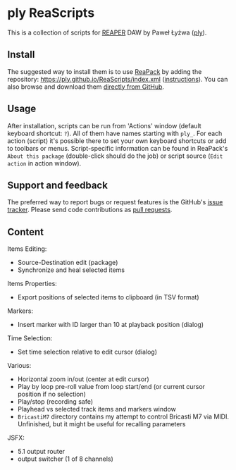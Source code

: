 # ply ReaScripts

This is a collection of scripts for [REAPER](http://reaper.fm/) DAW by Paweł Łyżwa ([ply](https://github.com/ply/)).

## Install

The suggested way to install them is to use [ReaPack](https://reapack.com/)
by adding the repository: <https://ply.github.io/ReaScripts/index.xml> ([instructions](https://reapack.com/user-guide)).
You can also browse and download them [directly from GitHub](https://github.com/ply/ReaScripts).

## Usage

After installation, scripts can be run from 'Actions' window (default keyboard shortcut: `?`). All of them have names starting with `ply_`. For each action (script) it's possible there to set your own keyboard shortcuts or add to toolbars or menus. Script-specific information can be found in ReaPack's `About this package` (double-click should do the job) or script source (`Edit action` in action window).

## Support and feedback

The preferred way to report bugs or request features is the GitHub's [issue tracker](https://github.com/ply/ReaScripts/issues). 
Please send code contributions as [pull requests](https://github.com/ply/ReaScripts/pulls).

## Content

Items Editing:
 - Source-Destination edit (package)
 - Synchronize and heal selected items

Items Properties:
 - Export positions of selected items to clipboard (in TSV format)

Markers:
 - Insert marker with ID larger than 10 at playback position (dialog)

Time Selection:
 - Set time selection relative to edit cursor (dialog)

Various:
 - Horizontal zoom in/out (center at edit cursor)
 - Play by loop pre-roll value from loop start/end (or current cursor position if no selection)
 - Play/stop (recording safe)
 - Playhead vs selected track items and markers window
 - `BricastiM7` directory contains my attempt to control Bricasti M7 via MIDI. Unfinished, but it might be useful for recalling parameters

JSFX:
  - 5.1 output router
  - output switcher (1 of 8 channels)
